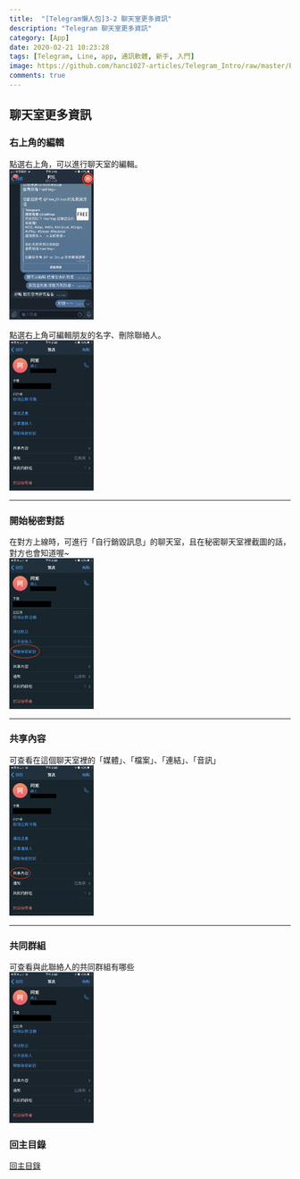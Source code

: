 ```yaml
---
title:  "[Telegram懶人包]3-2 聊天室更多資訊"
description: "Telegram 聊天室更多資訊"
category: [App]
date: 2020-02-21 10:23:28
tags: [Telegram, Line, app, 通訊軟體, 新手, 入門]
image: https://github.com/hanc1027-articles/Telegram_Intro/raw/master/Ep2%E7%A7%81%E8%A8%8A%E7%AF%87/assets/3_2_phone_chat_edit.PNG
comments: true
---
```

## 聊天室更多資訊

### 右上角的編輯
點選右上角，可以進行聊天室的編輯。  
<img src="https://github.com/hanc1027-articles/Telegram_Intro/raw/master/Ep2%E7%A7%81%E8%A8%8A%E7%AF%87/assets/3_2_phone_chat_edit.PNG" width="30%" /><br>

點選右上角可編輯朋友的名字、刪除聯絡人。  
<img src="https://github.com/hanc1027-articles/Telegram_Intro/raw/master/Ep2%E7%A7%81%E8%A8%8A%E7%AF%87/assets/3_2_phone_chat_info.jpeg" width="30%" />



---

### 開始秘密對話
在對方上線時，可進行「自行銷毀訊息」的聊天室，且在秘密聊天室裡截圖的話，對方也會知道喔~  
<img src="https://github.com/hanc1027-articles/Telegram_Intro/raw/master/Ep2%E7%A7%81%E8%A8%8A%E7%AF%87/assets/3_2_phone_chat_secret.jpeg" width="30%" />



---

### 共享內容
可查看在這個聊天室裡的「媒體」、「檔案」、「連結」、「音訊」  
<img src="https://github.com/hanc1027-articles/Telegram_Intro/raw/master/Ep2%E7%A7%81%E8%A8%8A%E7%AF%87/assets/3_2_phone_share.jpeg" width="30%" />




---

### 共同群組
可查看與此聯絡人的共同群組有哪些  
<img src="https://github.com/hanc1027-articles/Telegram_Intro/raw/master/Ep2%E7%A7%81%E8%A8%8A%E7%AF%87/assets/3_2_phone_same_group.jpeg" width="30%" />

### 回主目錄
[回主目錄](../2020-04-29-telegram新手懶人包)